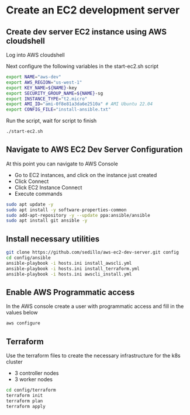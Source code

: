 # Create an EC2 development server

## Create dev server EC2 instance using AWS cloudshell

Log into AWS cloudshell

Next configure the following variables in the start-ec2.sh script
```bash
export NAME="aws-dev"
export AWS_REGION="us-west-1"
export KEY_NAME=${NAME}-key
export SECURITY_GROUP_NAME=${NAME}-sg
export INSTANCE_TYPE="t2.micro"
export AMI_ID="ami-0f8e81a3da6e2510a" # AMI Ubuntu 22.04
export CONFIG_FILE="install-ansible.txt"
```

Run the script, wait for script to finish
```bash
./start-ec2.sh
```

## Navigate to AWS EC2 Dev Server Configuration

At this point you can navigate to AWS Console
- Go to EC2 instances, and click on the instance just created
- Click Connect
- Click EC2 Instance Connect
- Execute commands

```bash
sudo apt update -y
sudo apt install -y software-properties-common
sudo add-apt-repository -y --update ppa:ansible/ansible
sudo apt install git ansible -y
```

## Install necessary utilities
```bash
git clone https://github.com/sedillo/aws-ec2-dev-server.git config
cd config/ansible
ansible-playbook -i hosts.ini install_awscli.yml
ansible-playbook -i hosts.ini install_terraform.yml
ansible-playbook -i hosts.ini awscli_install.yml
```

## Enable AWS Programmatic access
In the AWS console create a user with programmatic access and fill in the values below
```bash
aws configure
```

## Terraform
Use the terraform files to create the necessary infrastructure for the k8s cluster
- 3 controller nodes
- 3 worker nodes
```bash
cd config/terraform
terraform init
terraform plan
terraform apply
```
